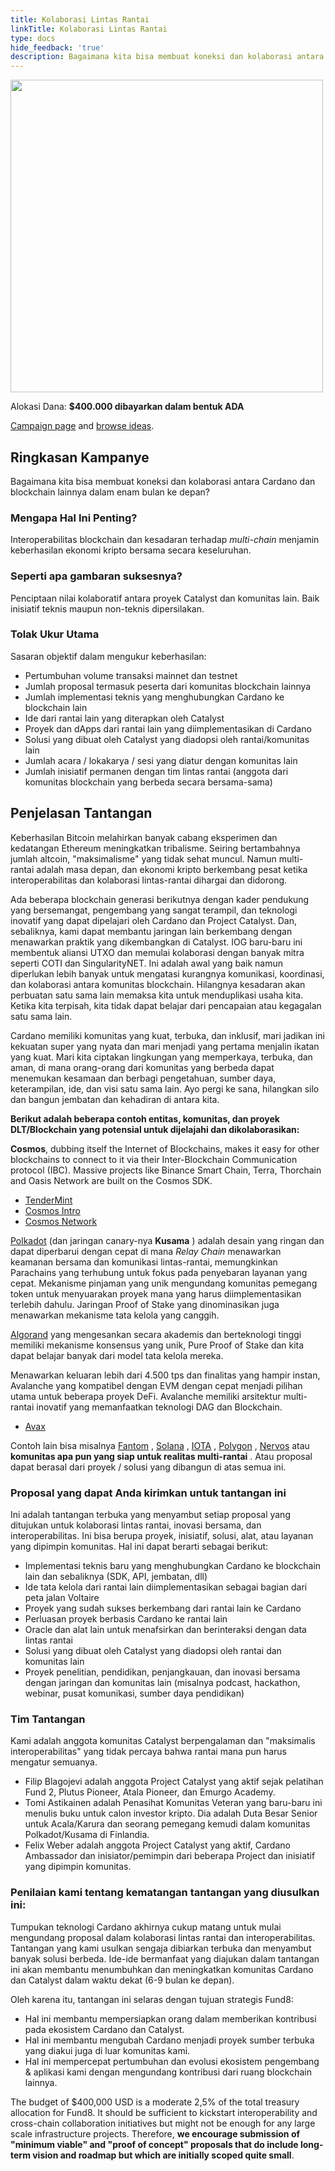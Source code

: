 ```yaml
---
title: Kolaborasi Lintas Rantai
linkTitle: Kolaborasi Lintas Rantai
type: docs
hide_feedback: 'true'
description: Bagaimana kita bisa membuat koneksi dan kolaborasi antara Cardano dan blockchain lainnya dalam enam bulan ke depan?
---
```


<img src="https://cardano.ideascale.com/community-library/accounts/93/936143/Public/04-Cross-Chain-Collaboration-eb2b89.png" style="width:500px;height500px">

Alokasi Dana: **$400.000 dibayarkan dalam bentuk ADA**

[Campaign page](https://cardano.ideascale.com/c/idea/381705) and [browse ideas](https://cardano.ideascale.com/c/campaigns/26436/stage/all/ideas/unspecified).

## Ringkasan Kampanye

Bagaimana kita bisa membuat koneksi dan kolaborasi antara Cardano dan blockchain lainnya dalam enam bulan ke depan?

### Mengapa Hal Ini Penting?

Interoperabilitas blockchain dan kesadaran terhadap <i>multi-chain</i> menjamin keberhasilan ekonomi kripto bersama secara keseluruhan.

### Seperti apa gambaran suksesnya?

Penciptaan nilai kolaboratif antara proyek Catalyst dan komunitas lain. Baik inisiatif teknis maupun non-teknis dipersilakan.

### Tolak Ukur Utama

Sasaran objektif dalam mengukur keberhasilan:

- Pertumbuhan volume transaksi mainnet dan testnet
- Jumlah proposal termasuk peserta dari komunitas blockchain lainnya
- Jumlah implementasi teknis yang menghubungkan Cardano ke blockchain lain
- Ide dari rantai lain yang diterapkan oleh Catalyst
- Proyek dan dApps dari rantai lain yang diimplementasikan di Cardano
- Solusi yang dibuat oleh Catalyst yang diadopsi oleh rantai/komunitas lain
- Jumlah acara / lokakarya / sesi yang diatur dengan komunitas lain
- Jumlah inisiatif permanen dengan tim lintas rantai (anggota dari komunitas blockchain yang berbeda secara bersama-sama)

## Penjelasan Tantangan

Keberhasilan Bitcoin melahirkan banyak cabang eksperimen dan kedatangan Ethereum meningkatkan tribalisme. Seiring bertambahnya jumlah altcoin, "maksimalisme" yang tidak sehat muncul. Namun multi-rantai adalah masa depan, dan ekonomi kripto berkembang pesat ketika interoperabilitas dan kolaborasi lintas-rantai dihargai dan didorong.

Ada beberapa blockchain generasi berikutnya dengan kader pendukung yang bersemangat, pengembang yang sangat terampil, dan teknologi inovatif yang dapat dipelajari oleh Cardano dan Project Catalyst. Dan, sebaliknya, kami dapat membantu jaringan lain berkembang dengan menawarkan praktik yang dikembangkan di Catalyst. IOG baru-baru ini membentuk aliansi UTXO dan memulai kolaborasi dengan banyak mitra seperti COTI dan SingularityNET. Ini adalah awal yang baik namun diperlukan lebih banyak untuk mengatasi kurangnya komunikasi, koordinasi, dan kolaborasi antara komunitas blockchain. Hilangnya kesadaran akan perbuatan satu sama lain memaksa kita untuk menduplikasi usaha kita. Ketika kita terpisah, kita tidak dapat belajar dari pencapaian atau kegagalan satu sama lain.

Cardano memiliki komunitas yang kuat, terbuka, dan inklusif, mari jadikan ini kekuatan super yang nyata dan mari menjadi yang pertama menjalin ikatan yang kuat. Mari kita ciptakan lingkungan yang memperkaya, terbuka, dan aman, di mana orang-orang dari komunitas yang berbeda dapat menemukan kesamaan dan berbagi pengetahuan, sumber daya, keterampilan, ide, dan visi satu sama lain. Ayo pergi ke sana, hilangkan silo dan bangun jembatan dan kehadiran di antara kita.

**Berikut adalah beberapa contoh entitas, komunitas, dan proyek DLT/Blockchain yang potensial untuk dijelajahi dan dikolaborasikan:**

**Cosmos**, dubbing itself the Internet of Blockchains, makes it easy for other blockchains to connect to it via their Inter-Blockchain Communication protocol (IBC). Massive projects like Binance Smart Chain, Terra, Thorchain and Oasis Network are built on the Cosmos SDK.

- [TenderMint](https://tendermint.com/sdk/)
- [Cosmos Intro](https://v1.cosmos.network/intro)
- [Cosmos Network](https://cosmos.network/ecosystem/apps)

[Polkadot](https://wiki.polkadot.network/docs/learn-video-tutorials) (dan jaringan canary-nya **Kusama** ) adalah desain yang ringan dan dapat diperbarui dengan cepat di mana <i>Relay Chain</i> menawarkan keamanan bersama dan komunikasi lintas-rantai, memungkinkan Parachains yang terhubung untuk fokus pada penyebaran layanan yang cepat. Mekanisme pinjaman yang unik mengundang komunitas pemegang token untuk menyuarakan proyek mana yang harus diimplementasikan terlebih dahulu. Jaringan Proof of Stake yang dinominasikan juga menawarkan mekanisme tata kelola yang canggih.

[Algorand](https://www.algorand.com/technology) yang mengesankan secara akademis dan berteknologi tinggi memiliki mekanisme konsensus yang unik, Pure Proof of Stake dan kita dapat belajar banyak dari model tata kelola mereka.

Menawarkan keluaran lebih dari 4.500 tps dan finalitas yang hampir instan, Avalanche yang kompatibel dengan EVM dengan cepat menjadi pilihan utama untuk beberapa proyek DeFi. Avalanche memiliki arsitektur multi-rantai inovatif yang memanfaatkan teknologi DAG dan Blockchain.

- [Avax](https://www.avax.network)

Contoh lain bisa misalnya [Fantom](https://fantom.foundation/intro-to-fantom) , [Solana](https://solana.com/ecosystem) , [IOTA](https://www.iota.org/) , [Polygon](https://polygon.technology/get-started) , [Nervos](https://www.nervos.org) atau **komunitas apa pun yang siap untuk realitas multi-rantai** . Atau proposal dapat berasal dari proyek / solusi yang dibangun di atas semua ini.

### Proposal yang dapat Anda kirimkan untuk tantangan ini

Ini adalah tantangan terbuka yang menyambut setiap proposal yang ditujukan untuk kolaborasi lintas rantai, inovasi bersama, dan interoperabilitas. Ini bisa berupa proyek, inisiatif, solusi, alat, atau layanan yang dipimpin komunitas. Hal ini dapat berarti sebagai berikut:

- Implementasi teknis baru yang menghubungkan Cardano ke blockchain lain dan sebaliknya (SDK, API, jembatan, dll)
- Ide tata kelola dari rantai lain diimplementasikan sebagai bagian dari peta jalan Voltaire
- Proyek yang sudah sukses berkembang dari rantai lain ke Cardano
- Perluasan proyek berbasis Cardano ke rantai lain
- Oracle dan alat lain untuk menafsirkan dan berinteraksi dengan data lintas rantai
- Solusi yang dibuat oleh Catalyst yang diadopsi oleh rantai dan komunitas lain
- Proyek penelitian, pendidikan, penjangkauan, dan inovasi bersama dengan jaringan dan komunitas lain (misalnya podcast, hackathon, webinar, pusat komunikasi, sumber daya pendidikan)

### Tim Tantangan

Kami adalah anggota komunitas Catalyst berpengalaman dan "maksimalis interoperabilitas" yang tidak percaya bahwa rantai mana pun harus mengatur semuanya.

- Filip Blagojevi adalah anggota Project Catalyst yang aktif sejak pelatihan Fund 2, Plutus Pioneer, Atala Pioneer, dan Emurgo Academy.
- Tomi Astikainen adalah Penasihat Komunitas Veteran yang baru-baru ini menulis buku untuk calon investor kripto. Dia adalah Duta Besar Senior untuk Acala/Karura dan seorang pemegang kemudi dalam komunitas Polkadot/Kusama di Finlandia.
- Felix Weber adalah anggota Project Catalyst yang aktif, Cardano Ambassador dan inisiator/pemimpin dari beberapa Project dan inisiatif yang dipimpin komunitas.

### Penilaian kami tentang kematangan tantangan yang diusulkan ini:

Tumpukan teknologi Cardano akhirnya cukup matang untuk mulai mengundang proposal dalam kolaborasi lintas rantai dan interoperabilitas. Tantangan yang kami usulkan sengaja dibiarkan terbuka dan menyambut banyak solusi berbeda. Ide-ide bermanfaat yang diajukan dalam tantangan ini akan membantu menumbuhkan dan meningkatkan komunitas Cardano dan Catalyst dalam waktu dekat (6-9 bulan ke depan).

Oleh karena itu, tantangan ini selaras dengan tujuan strategis Fund8:

- Hal ini membantu mempersiapkan orang dalam memberikan kontribusi pada ekosistem Cardano dan Catalyst.
- Hal ini membantu mengubah Cardano menjadi proyek sumber terbuka yang diakui juga di luar komunitas kami.
- Hal ini mempercepat pertumbuhan dan evolusi ekosistem pengembang &amp; aplikasi kami dengan mengundang kontribusi dari ruang blockchain lainnya.

The budget of $400,000 USD is a moderate 2,5% of the total treasury allocation for Fund8. It should be sufficient to kickstart interoperability and cross-chain collaboration initiatives but might not be enough for any large scale infrastructure projects. Therefore, **we encourage submission of "minimum viable" and "proof of concept" proposals that do include long-term vision and roadmap but which are initially scoped quite small**.
